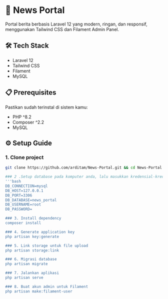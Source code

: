 # 📰 News Portal

Portal berita berbasis Laravel 12 yang modern, ringan, dan responsif, menggunakan Tailwind CSS dan Filament Admin Panel.

## 🛠️ Tech Stack
- Laravel 12
- Tailwind CSS
- Filament
- MySQL

## 📋 Prerequisites
Pastikan sudah terinstal di sistem kamu:
- PHP ^8.2
- Composer ^2.2
- MySQL

## ⚙️ Setup Guide

### 1. Clone project
```bash
git clone https://github.com/arditam/News-Portal.git && cd News-Portal

### 2 .Setup database pada komputer anda, lalu masukkan kredensial-kredensialnya ke file .env.
'''bash
DB_CONNECTION=mysql
DB_HOST=127.0.0.1
DB_PORT=3306
DB_DATABASE=news_portal
DB_USERNAME=root
DB_PASSWORD=

### 3. Install dependency
composer install

### 4. Generate application key 
php artisan key:generate

### 5. Link storage untuk file upload
php artisan storage:link

### 6. Migrasi database
php artisan migrate

### 7. Jalankan aplikasi
php artisan serve

### 8. Buat akun admin untuk Filament
php artisan make:filament-user
